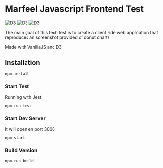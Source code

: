 # Marfeel Javascript Frontend Test

![D3](https://img.shields.io/badge/5.12.0-D3-orange)
![D3](https://img.shields.io/badge/4.29.6-Webpack-blue)
![D3](https://img.shields.io/badge/24.9.0-Jest-Yellow)

The main goal of this tech test is to create a client side web application that
reproduces an screenshot provided of donut charts

Made with VanillaJS and D3

## Installation

```
npm install
```
### Start Test
Running with Jest
```
npm run test
```

### Start Dev Server

It will open en port 3000
```
npm start
```

### Build Version
```
npm run build
```
